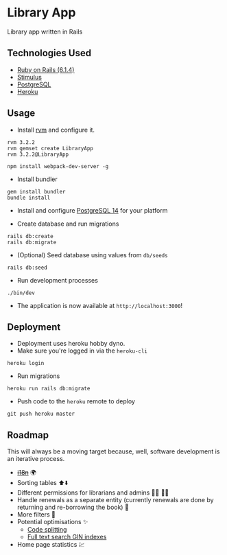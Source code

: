 # Library App

Library app written in Rails

## Technologies Used

- [Ruby on Rails (6.1.4)](https://guides.rubyonrails.org/v6.1.4/) 
- [Stimulus](https://stimulus.hotwired.dev/handbook/introduction)
- [PostgreSQL](https://www.postgresql.org/docs/14/index.html)
- [Heroku](https://devcenter.heroku.com/articles/getting-started-with-rails6)

## Usage

- Install [rvm](https://rvm.io) and configure it.
```shell
rvm 3.2.2
rvm gemset create LibraryApp
rvm 3.2.2@LibraryApp
```

```shell
npm install webpack-dev-server -g
```

- Install bundler
```shell
gem install bundler
bundle install
```

- Install and configure [PostgreSQL 14](https://www.postgresql.org/download/) for your platform

- Create database and run migrations
```shell
rails db:create
rails db:migrate
```

- (Optional) Seed database using values from `db/seeds`
```shell
rails db:seed
```

- Run development processes
```shell
./bin/dev
```

- The application is now available at `http://localhost:3000`!

## Deployment

- Deployment uses heroku hobby dyno.
- Make sure you're logged in via the `heroku-cli`
```shell
heroku login
```
- Run migrations
```shell
heroku run rails db:migrate
```
- Push code to the `heroku` remote to deploy
```shell
git push heroku master
```

## Roadmap

This will always be a moving target because, well, software development is an iterative process.

- [~~i18n~~](https://guides.rubyonrails.org/i18n.html) :earth_africa:
- Sorting tables :arrow_up::arrow_down:
- Different permissions for librarians and admins :man_technologist: :woman_technologist: 
- Handle renewals as a separate entity (currently renewals are done by returning and re-borrowing the book) :repeat_one:
- More filters :pencil:
- Potential optimisations :sparkles:
    - [Code splitting](https://webpack.js.org/guides/code-splitting/)
    - [Full text search GIN indexes](https://thoughtbot.com/blog/optimizing-full-text-search-with-postgres-tsvector-columns-and-triggers)
- Home page statistics :chart:
